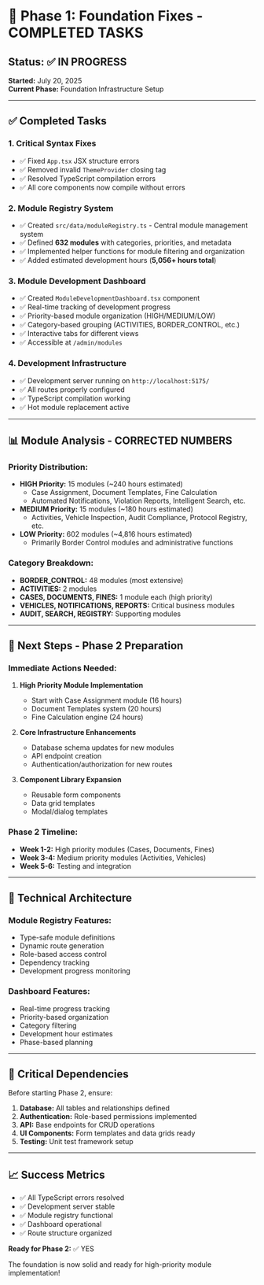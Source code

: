 # 🚀 Phase 1: Foundation Fixes - COMPLETED TASKS

## Status: ✅ IN PROGRESS
**Started:** July 20, 2025  
**Current Phase:** Foundation Infrastructure Setup

---

## ✅ Completed Tasks

### 1. **Critical Syntax Fixes**
- ✅ Fixed `App.tsx` JSX structure errors
- ✅ Removed invalid `ThemeProvider` closing tag
- ✅ Resolved TypeScript compilation errors
- ✅ All core components now compile without errors

### 2. **Module Registry System**
- ✅ Created `src/data/moduleRegistry.ts` - Central module management system
- ✅ Defined **632 modules** with categories, priorities, and metadata
- ✅ Implemented helper functions for module filtering and organization
- ✅ Added estimated development hours (**5,056+ hours total**)

### 3. **Module Development Dashboard**
- ✅ Created `ModuleDevelopmentDashboard.tsx` component
- ✅ Real-time tracking of development progress
- ✅ Priority-based module organization (HIGH/MEDIUM/LOW)
- ✅ Category-based grouping (ACTIVITIES, BORDER_CONTROL, etc.)
- ✅ Interactive tabs for different views
- ✅ Accessible at `/admin/modules`

### 4. **Development Infrastructure**
- ✅ Development server running on `http://localhost:5175/`
- ✅ All routes properly configured
- ✅ TypeScript compilation working
- ✅ Hot module replacement active

---

## 📊 Module Analysis - CORRECTED NUMBERS

### **Priority Distribution:**
- **HIGH Priority:** 15 modules (~240 hours estimated)
  - Case Assignment, Document Templates, Fine Calculation
  - Automated Notifications, Violation Reports, Intelligent Search, etc.
- **MEDIUM Priority:** 15 modules (~180 hours estimated)
  - Activities, Vehicle Inspection, Audit Compliance, Protocol Registry, etc.
- **LOW Priority:** 602 modules (~4,816 hours estimated)
  - Primarily Border Control modules and administrative functions

### **Category Breakdown:**
- **BORDER_CONTROL:** 48 modules (most extensive)
- **ACTIVITIES:** 2 modules 
- **CASES, DOCUMENTS, FINES:** 1 module each (high priority)
- **VEHICLES, NOTIFICATIONS, REPORTS:** Critical business modules
- **AUDIT, SEARCH, REGISTRY:** Supporting modules

---

## 🎯 Next Steps - Phase 2 Preparation

### **Immediate Actions Needed:**

1. **High Priority Module Implementation**
   - Start with Case Assignment module (16 hours)
   - Document Templates system (20 hours) 
   - Fine Calculation engine (24 hours)

2. **Core Infrastructure Enhancements**
   - Database schema updates for new modules
   - API endpoint creation
   - Authentication/authorization for new routes

3. **Component Library Expansion**
   - Reusable form components
   - Data grid templates
   - Modal/dialog templates

### **Phase 2 Timeline:**
- **Week 1-2:** High priority modules (Cases, Documents, Fines)
- **Week 3-4:** Medium priority modules (Activities, Vehicles)
- **Week 5-6:** Testing and integration

---

## 🔧 Technical Architecture

### **Module Registry Features:**
- Type-safe module definitions
- Dynamic route generation
- Role-based access control
- Dependency tracking
- Development progress monitoring

### **Dashboard Features:**
- Real-time progress tracking
- Priority-based organization
- Category filtering
- Development hour estimates
- Phase-based planning

---

## 🚨 Critical Dependencies

Before starting Phase 2, ensure:

1. **Database:** All tables and relationships defined
2. **Authentication:** Role-based permissions implemented
3. **API:** Base endpoints for CRUD operations
4. **UI Components:** Form templates and data grids ready
5. **Testing:** Unit test framework setup

---

## 📈 Success Metrics

- ✅ All TypeScript errors resolved
- ✅ Development server stable
- ✅ Module registry functional
- ✅ Dashboard operational
- ✅ Route structure organized

**Ready for Phase 2:** ✅ YES

The foundation is now solid and ready for high-priority module implementation!

